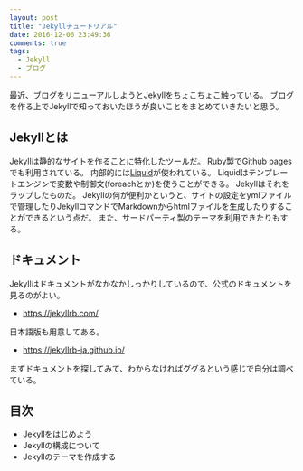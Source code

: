 ```yaml
---
layout: post
title: "Jekyllチュートリアル"
date: 2016-12-06 23:49:36
comments: true
tags: 
  - Jekyll 
  - ブログ
---
```


最近、ブログをリニューアルしようとJekyllをちょこちょこ触っている。
ブログを作る上でJekyllで知っておいたほうが良いことをまとめていきたいと思う。

## Jekyllとは

Jekyllは静的なサイトを作ることに特化したツールだ。
Ruby製でGithub pagesでも利用されている。
内部的には[Liquid](https://github.com/Shopify/liquid/wiki)が使われている。
Liquidはテンプレートエンジンで変数や制御文(foreachとか)を使うことができる。
Jekyllはそれをラップしたものだ。
Jekyllの何が便利かというと、サイトの設定をymlファイルで管理したりJekyllコマンドでMarkdownからhtmlファイルを生成したりすることができるという点だ。
また、サードパーティ製のテーマを利用できたりもする。

## ドキュメント

Jekyllはドキュメントがなかなかしっかりしているので、公式のドキュメントを見るのがよい。
* https://jekyllrb.com/

日本語版も用意してある。
* https://jekyllrb-ja.github.io/

まずドキュメントを探してみて、わからなければググるという感じで自分は調べている。

## 目次

* Jekyllをはじめよう
* Jekyllの構成について
* Jekyllのテーマを作成する
